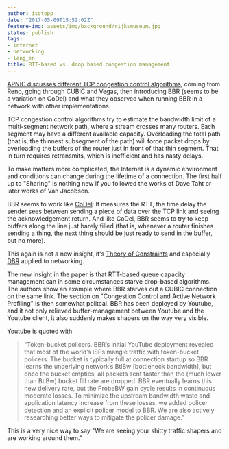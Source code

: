 ```yaml
---
author: isotopp
date: "2017-05-09T15:52:02Z"
feature-img: assets/img/background/rijksmuseum.jpg
status: publish
tags:
- internet
- networking
- lang_en
title: RTT-based vs. drop based congestion management
---
```

[APNIC discusses different TCP congestion control algorithms](https://blog.apnic.net/2017/05/09/bbr-new-kid-tcp-block/),
coming from Reno, going through CUBIC and Vegas, then introducing BBR (seems
to be a variation on CoDel) and what they observed when running BBR in a
network with other implementations.

TCP congestion control algorithms try to estimate the bandwidth limit of a
multi-segment network path, where a stream crosses many routers. Each
segment may have a different available capacity. Overloading the total path
(that is, the thinnest subsegment of the path) will force packet drops by
overloading the buffers of the router just in front of that thin segment.
That in turn requires retransmits, which is inefficient and has nasty
delays.

To make matters more complicated, the Internet is a dynamic environment and
conditions can change during the lifetime of a connection. The first half up
to "Sharing" is nothing new if you followed the works of Dave Taht or later
works of Van Jacobson. 

BBR seems to work like [CoDel](https://en.wikipedia.org/wiki/CoDel): It
measures the RTT, the time delay the sender sees between sending a piece of
data over the TCP link and seeing the acknowledgement return. And like
CoDel, BBR seems to try to keep buffers along the line just barely filled
(that is, whenever a router finishes sending a thing, the next thing should
be just ready to send in the buffer, but no more). 

This again is not a new insight, it's 
[Theory of Constraints](https://en.wikipedia.org/wiki/Theory_of_constraints#Operations)
and especially
[DBR](http://www.lean-manufacturing-japan.com/scm-terminology/dbr-drum-buffer-rope-theory.html)
applied to networking. 

The new insight in the paper is that RTT-based queue capacity management can
in some circumstances starve drop-based algorithms. The authors show an
example where BBR starves out a CUBIC connection on the same link. The
section on "Congestion Control and Active Network Profiling" is then
somewhat politcal. BBR has been deployed by Youtube, and it not only
relieved buffer-management between Youtube and the Youtube client, it also
suddenly makes shapers on the way very visible.

Youtube is quoted with

> “Token-bucket policers. BBR’s initial YouTube deployment revealed that
> most of the world’s ISPs mangle traffic with token-bucket policers. The
> bucket is typically full at connection startup so BBR learns the
> underlying network’s BtlBw [bottleneck bandwidth], but once the bucket
> empties, all packets sent faster than the (much lower than BtlBw) bucket
> fill rate are dropped. BBR eventually learns this new delivery rate, but
> the ProbeBW gain cycle results in continuous moderate losses. To minimize
> the upstream bandwidth waste and application latency increase from these
> losses, we added policer detection and an explicit policer model to BBR.
> We are also actively researching better ways to mitigate the policer
> damage.”

This is a very nice way to say "We are seeing your shitty traffic shapers
and are working around them."

